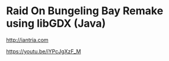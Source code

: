 # Raid On Bungeling Bay Remake using libGDX (Java)

http://iantria.com

https://youtu.be/iYPcJgXzF_M


